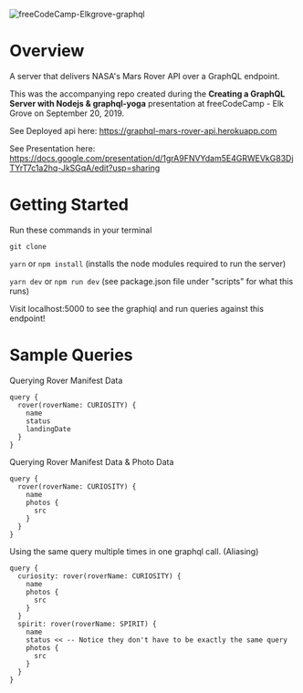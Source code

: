 
![freeCodeCamp-Elkgrove-graphql](https://user-images.githubusercontent.com/31245853/65402206-d5437b80-dd81-11e9-87b9-73967f2a9ed5.png)

# Overview
A server that delivers NASA's Mars Rover API over a GraphQL endpoint. 

This was the accompanying repo created during the **Creating a GraphQL Server with Nodejs & graphql-yoga** presentation at freeCodeCamp - Elk Grove on September 20, 2019.

See Deployed api here: https://graphql-mars-rover-api.herokuapp.com

See Presentation here: https://docs.google.com/presentation/d/1grA9FNVYdam5E4GRWEVkG83DjTYrT7c1a2hq-JkSGqA/edit?usp=sharing

# Getting Started
Run these commands in your terminal 

`git clone`

`yarn` or `npm install` (installs the node modules required to run the server)

`yarn dev` or `npm run dev` (see package.json file under "scripts" for what this runs)

Visit localhost:5000 to see the graphiql and run queries against this endpoint!

# Sample Queries

Querying Rover Manifest Data
```
query {
  rover(roverName: CURIOSITY) {
    name
    status
    landingDate
  }
}
```

Querying Rover Manifest Data & Photo Data
```
query {
  rover(roverName: CURIOSITY) {
    name
    photos {
      src
    }
  }
}
```

Using the same query multiple times in one graphql call. (Aliasing)
```
query {
  curiosity: rover(roverName: CURIOSITY) {
    name
    photos {
      src
    }
  }
  spirit: rover(roverName: SPIRIT) {
    name
    status << -- Notice they don't have to be exactly the same query
    photos {
      src
    }
  }  
}
```
